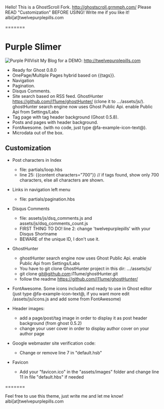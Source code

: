 Hello! This is a GhostScroll Fork. http://ghostscroll.grmmph.com/
Please READ "Customization" BEFORE USING! Write me if you like it! albi[at]twelvepurplepills.com

=======

# Purple Slimer
<img src="http://twelvepurplepills.com/content/images/pill.png" alt="Purple Pill" />Visit My Blog for a DEMO: http://twelvepurplepills.com

* Ready for Ghost 0.8.0
* OnePage/Multiple Pages hybrid based on {{tags}}.
* Navigation
* Pagination.
* Disqus Comments.
* Site search based on RSS feed. GhostHunter https://github.com/i11ume/ghostHunter/ (clone it to .../assets/js/). ghostHunter search engine now uses Ghost Public Api. enable Public Api from Settings/Labs
* Tag page with tag header background (Ghost 0.5.8).
* Posts and pages with header background.
* FontAwesome. (with no code, just type @fa-example-icon-text@).
* Microdata out of the box.

## Customization

* Post characters in Index
  
    * file: partials/loop.hbs
    * line 25: {{content characters="700"}} // if tags found, show only 700 characters, else all characters are shown.
    
* Links in navigation left menu
  
    * file: partials/pagination.hbs
  
* Disqus Comments
  
    * file: assets/js/dsq_comments.js and assets/js/dsq_comments_count.js
    * FIRST THING TO DO! line 2: change 'twelvepurplepills' with your Disqus Shortname
    * BEWARE of the unique ID, I don't use it.
  
* GhostHunter

    * ghostHunter search engine now uses Ghost Public Api. enable Public Api from Settings/Labs
    * You have to git clone GhostHunter project in this dir: .../assets/js/
    * git clone git@github.com:i11ume/ghostHunter.git
    * follow the readme https://github.com/i11ume/ghostHunter/
    
* FontAwesome. Some icons included and ready to use in Ghost editor (just type @fa-example-icon-text@, if you want more edit /assets/js/icons.js and add some from FontAwesome)

* Header images:

    * add a page/post/tag image in order to display it as post header background (from ghost 0.5.2)
    * change your user cover in order to display author cover on your author page
    
* Google webmaster site verification code:

    * Change or remove line 7 in "default.hsb"
    
* Favicon

    * Add your "favicon.ico" in the "assets/images" folder and change line 11 in file "default.hbs" if needed


=======

Feel free to use this theme, just write me and let me know! albi[at]twelvepurplepills.com
